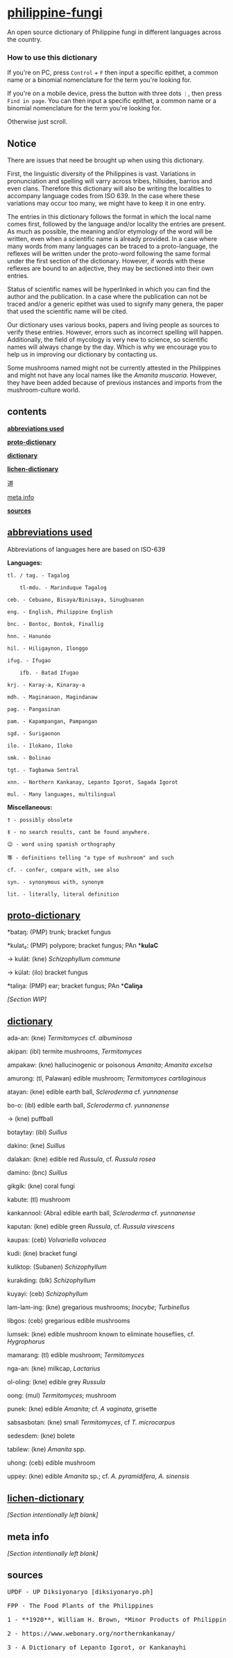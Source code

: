 # [philippine-fungi](https://www.github.com/NickEman132/philippine-fungi)

An open source dictionary of Philippine fungi in different languages across the country.

### How to use this dictionary

If you're on PC, press `Control` + `F` then input a specific epithet, a common name or a binomial nomenclature for the term you're looking for.

If you're on a mobile device, press the button with three dots `⋮`, then press `Find in page`. You can then input a specific epithet, a common name or a binomial nomenclature for the term you're looking for.

Otherwise just scroll.

## Notice

There are issues that need be brought up when using this dictionary.

First, the linguistic diversity of the Philippines is vast. Variations in pronunciation and spelling will varry across tribes, hillsides, barrios and even clans. Therefore this dictionary will also be writing the localities to accompany language codes from ISO 639. In the case where these variations may occur too many, we might have to keep it in one entry.

The entries in this dictionary follows the format in which the local name comes first, followed by the language and/or locality the entries are present. As much as possible, the meaning and/or etymology of the word will be written, even when a scientific name is already provided. In a case where many words from many languages can be traced to a proto-language, the reflexes will be written under the proto-word following the same formal under the first section of the dictionary. However, if words with these reflexes are bound to an adjective, they may be sectioned into their own entries.

Status of scientific names will be hyperlinked in which you can find the author and the publication. In a case where the publication can not be traced and/or a generic epithet was used to signify many genera, the paper that used the scientific name will be cited.

Our dictionary uses various books, papers and living people as sources to verify these entries. However, errors such as incorrect spelling will happen. Additionally, the field of mycology is very new to science, so scientific names will always change by the day. Which is why we encourage you to help us in improving our dictionary by contacting us.

Some mushrooms named might not be currently attested in the Philippines and might not have any local names like the *Amanita muscaria*. However, they have been added because of previous instances and imports from the mushroom-culture world.

## contents

[**abbreviations used**](#abbreviations-used)

[**proto-dictionary**](#proto-dictionary)

[**dictionary**](#dictionary)

[**lichen-dictionary**](#lichen-dictionary)

道 

[meta info](#meta-info)

[**sources**](#sources)

## [abbreviations used](#contents)

Abbreviations of languages here are based on ISO-639

**Languages:**

	tl. / tag. - Tagalog
	
		tl-mdu. - Marinduque Tagalog
	
	ceb. - Cebuano, Bisaya/Binisaya, Sinugbuanon
	 
	eng. - English, Philippine English
	
	bnc. - Bontoc, Bontok, Finallig
			
	hnn. - Hanunóo
	 
	hil. - Hiligaynon, Ilonggo
	 
	ifug. - Ifugao
	
		ifb. - Batad Ifugao
	 
	krj. - Karay-a, Kinaray-a
	 
	mdh. - Maginanaon, Magindanaw
	
	pag. - Pangasinan 
	
	pam. - Kapampangan, Pampangan
	
	sgd. - Surigaonon
	
	ilo. - Ilokano, Iloko
	
	smk. - Bolinao
	
	tgt. - Tagbanwa Sentral
	 
	xnn. - Northern Kankanay, Lepanto Igorot, Sagada Igorot
	
	mul. - Many languages, multilingual
	

**Miscellaneous:**

	† - possibly obsolete
	
	‡ - no search results, cant be found anywhere.
	
	😉 - word using spanish orthography
	
	等 - definitions telling "a type of mushroom" and such
	
	cf. - confer, compare with, see also
	
	syn. - synonymous with, synonym

	lit. - literally, literal definition

## [proto-dictionary](#contents)

*bataŋ: (PMP) trunk; bracket fungus

*kulat₂: (PMP) polypore; bracket fungus; PAn ***kulaC**

→ kulát: (kne) *Schizophyllum commune*

→ kúlat: (ilo) bracket fungus

*taliŋa: (PMP) ear; bracket fungus; PAn ***Caliŋa**

*[Section WIP]*

## [dictionary](#contents)

ada-an: (kne) *Termitomyces* cf. *albuminosa*

akipan: (ibl) termite mushrooms, *Termitomyces*

ampakaw: (kne) hallucinogenic or poisonous *Amanita*; *Amanita excelsa*

amurong: (tl, Palawan) edible mushroom; *Termitomyces cartilaginous*

atayan: (kne) edible earth ball, *Scleroderma* cf. *yunnanense*

bo-o: (ibl) edible earth ball, *Scleroderma* cf. *yunnanense*

→ (kne) puffball

botaytay: (ibl) *Suillus*

dakino: (kne) *Suillus*

dalakan: (kne) edible red *Russula*, cf. *Russula rosea*

damino: (bnc) *Suillus*

gikgik: (kne) coral fungi

kabute: (tl) mushroom

kankannool: (Abra) edible earth ball, *Scleroderma* cf. *yunnanense*

kaputan: (kne) edible green *Russula*, cf. *Russula virescens*

kaupas: (ceb) *Volvariella volvacea*

kudi: (kne) bracket fungi

kuliktop: (Subanen) *Schizophyllum*

kurakding: (blk) *Schizophyllum*

kuyayi: (ceb) *Schizophyllum*

lam-lam-ing: (kne) gregarious mushrooms; *Inocybe*; *Turbinellus*

libgos: (ceb) gregarious edible mushrooms

lumsek: (kne) edible mushroom known to eliminate houseflies, cf. *Hygrophorus*

mamarang: (tl) edible mushroom; *Termitomyces*

nga-an: (kne) milkcap, *Lactarius*

ol-oling: (kne) edible grey *Russula*

oong: (mul) *Termitomyces*; mushroom

punek: (kne) edible *Amanita*; cf. *A vaginata*, grisette

sabsasbotan: (kne) small *Termitomyces*, cf *T. microcarpus*

sedesdem: (kne) bolete

tabilew: (kne) *Amanita* spp.

uhong: (ceb) edible mushroom

uppey: (kne) edible *Amanita* sp.; cf. *A. pyramidifera*, *A. sinensis*

## [lichen-dictionary](#contents)

*[Section intentionally left blank]*

## meta info

*[Section intentionally left blank]*

## sources
<pre>
<span id="updf">UPDF - UP Diksiyonaryo [diksiyonaryo.ph]</span>
	
<span id="fpp">FPP - The Food Plants of the Philippines</span>
	
<span id="1">1 - **1920**, William H. Brown, *Minor Products of Philippine Forests*</span>
	
<span id="2">2 - https://www.webonary.org/northernkankanay/</span>
	
<span id="3">3 - A Dictionary of Lepanto Igorot, or Kankanay</span>hi
</pre>
